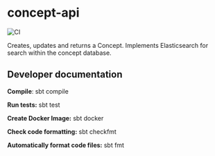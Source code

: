# concept-api

![CI](https://github.com/NDLANO/concept-api/workflows/CI/badge.svg)

Creates, updates and returns a Concept. Implements Elasticsearch for search within the concept database.

## Developer documentation
**Compile**: sbt compile

**Run tests:** sbt test

**Create Docker Image:** sbt docker

**Check code formatting:** sbt checkfmt

**Automatically format code files:** sbt fmt
